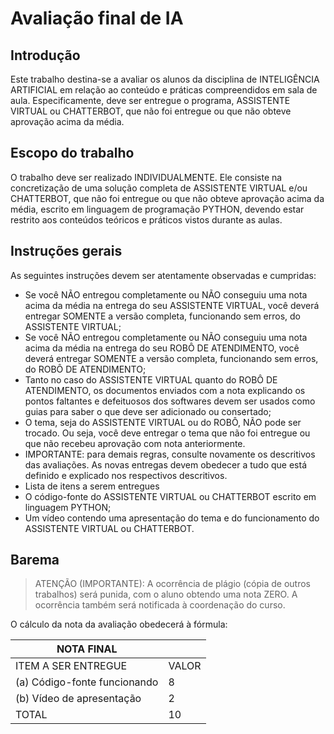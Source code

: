 # Avaliação final de IA

## Introdução
Este trabalho destina-se a avaliar os alunos da disciplina de INTELIGÊNCIA ARTIFICIAL em relação ao conteúdo e práticas
compreendidos em sala de aula. Especificamente, deve ser entregue o programa, ASSISTENTE VIRTUAL ou CHATTERBOT, que
não foi entregue ou que não obteve aprovação acima da média.
## Escopo do trabalho
O trabalho deve ser realizado INDIVIDUALMENTE. Ele consiste na concretização de uma solução completa de ASSISTENTE
VIRTUAL e/ou CHATTERBOT, que não foi entregue ou que não obteve aprovação acima da média, escrito em linguagem de
programação PYTHON, devendo estar restrito aos conteúdos teóricos e práticos vistos durante as aulas.
## Instruções gerais
As seguintes instruções devem ser atentamente observadas e cumpridas:
- Se você NÃO entregou completamente ou NÃO conseguiu uma nota acima da média na entrega do seu ASSISTENTE
VIRTUAL, você deverá entregar SOMENTE a versão completa, funcionando sem erros, do ASSISTENTE VIRTUAL;
- Se você NÃO entregou completamente ou NÃO conseguiu uma nota acima da média na entrega do seu ROBÔ DE
ATENDIMENTO, você deverá entregar SOMENTE a versão completa, funcionando sem erros, do ROBÔ DE
ATENDIMENTO;
- Tanto no caso do ASSISTENTE VIRTUAL quanto do ROBÔ DE ATENDIMENTO, os documentos enviados com a nota
explicando os pontos faltantes e defeituosos dos softwares devem ser usados como guias para saber o que deve ser
adicionado ou consertado;
- O tema, seja do ASSISTENTE VIRTUAL ou do ROBÔ, NÃO pode ser trocado. Ou seja, você deve entregar o tema que
não foi entregue ou que não recebeu aprovação com nota anteriormente.
- IMPORTANTE: para demais regras, consulte novamente os descritivos das avaliações. As novas entregas devem
obedecer a tudo que está definido e explicado nos respectivos descritivos.
- Lista de itens a serem entregues
 - O código-fonte do ASSISTENTE VIRTUAL ou CHATTERBOT escrito em linguagem PYTHON;
 - Um vídeo contendo uma apresentação do tema e do funcionamento do ASSISTENTE VIRTUAL ou CHATTERBOT.
 
## Barema
> ATENÇÃO (IMPORTANTE): A ocorrência de plágio (cópia de outros trabalhos) será punida, com o aluno obtendo uma nota ZERO. A ocorrência também será notificada à coordenação do curso.
 
O cálculo da nota da avaliação obedecerá à fórmula:

| NOTA FINAL | |
|-- | -- |
| ITEM A SER ENTREGUE | VALOR |
| (a) Código-fonte funcionando | 8 |
| (b) Vídeo de apresentação | 2 |
| TOTAL | 10 |
